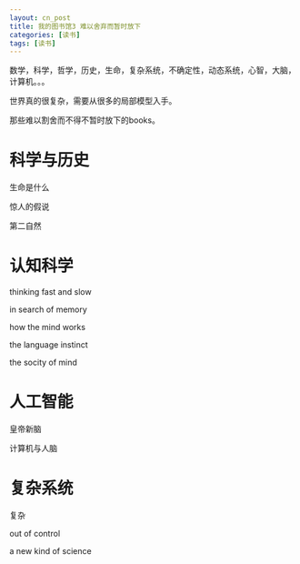 ```yaml
---
layout: cn_post
title: 我的图书馆3 难以舍弃而暂时放下
categories: [读书]
tags: [读书]
---
```


数学，科学，哲学，历史，生命，复杂系统，不确定性，动态系统，心智，大脑，计算机。。。

世界真的很复杂，需要从很多的局部模型入手。

那些难以割舍而不得不暂时放下的books。

科学与历史
=========

生命是什么

惊人的假说

第二自然

认知科学
=======

thinking fast and slow

in search of memory

how the mind works

the language instinct

the socity of mind

人工智能
=======

皇帝新脑

计算机与人脑

复杂系统
========

复杂

out of control

a new kind of science


